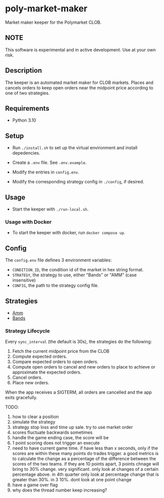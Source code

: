 # poly-market-maker

Market maker keeper for the Polymarket CLOB.

## NOTE

This software is experimental and in active development.
Use at your own risk.

## Description

The keeper is an automated market maker for CLOB markets.
Places and cancels orders to keep open orders near the midpoint price according to one of two strategies.

## Requirements

- Python 3.10

## Setup

- Run `./install.sh` to set up the virtual environment and install depedencies.

- Create a `.env` file. See `.env.example`.

- Modify the entries in `config.env`.

- Modify the corresponding strategy config in `./config`, if desired.

## Usage

- Start the keeper with `./run-local.sh`.

### Usage with Docker

- To start the keeper with docker, run `docker compose up`.

## Config

The `config.env` file defines 3 environment variables:

- `CONDITION_ID`, the condition id of the market in hex string format.
- `STRATEGY`, the strategy to use, either "Bands" or "AMM" (case insensitive)
- `CONFIG`, the path to the strategy config file.

## Strategies

- [Amm](./docs/strategies/amm.md)
- [Bands](./docs/strategies/bands.md)

### Strategy Lifecycle

Every `sync_interval` (the default is 30s), the strategies do the following:

1. Fetch the current midpoint price from the CLOB
2. Compute expected orders.
3. Compare expected orders to open orders.
4. Compute open orders to cancel and new orders to place to achieve or approximate the expected orders.
5. Cancel orders.
6. Place new orders.

When the app receives a SIGTERM, all orders are cancelled and the app exits gracefully.

TODO:

1. how to clear a position
1. simulate the strategy
1. strategy stop loss and time up sale. try to use market order
1. scores fluctuate backwards sometimes
1. handle the game ending case, the score will be
1. 1 point scoring does not trigger an execute
1. need to have current game time. if have less than x seconds, only if the scores are within these many points do trades trigger. a good metrics is to calculate the change as a percentage of the difference between the scores of the two teams. if they are 10 points apart, 3 points chnage will bring to 30% change. very significant. only look at changes of a certain percentage above. in 4th quarter only look at percentage change that is greater than 30%. in 3 10%. dont look at one point change
1. have a game over flag
1. why does the thread number keep increasing?
